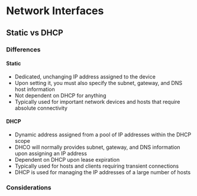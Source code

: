 # Network Interfaces

## Static vs DHCP

### Differences

#### Static

* Dedicated, unchanging IP address assigned to the device
* Upon setting it, you must also specify the subnet, gateway, and DNS host information
* Not dependent on DHCP for anything 
* Typically used for important network devices and hosts that require absolute connectivity

#### DHCP

* Dynamic address assigned from a pool of IP addresses within the DHCP scope
* DHCO will normally provides subnet, gateway, and DNS information upon assigning an IP address
* Dependent on DHCP upon lease expiration
* Typically used for hosts and clients requiring transient connections
* DHCP is used for managing the IP addresses of a large number of hosts

### Considerations





